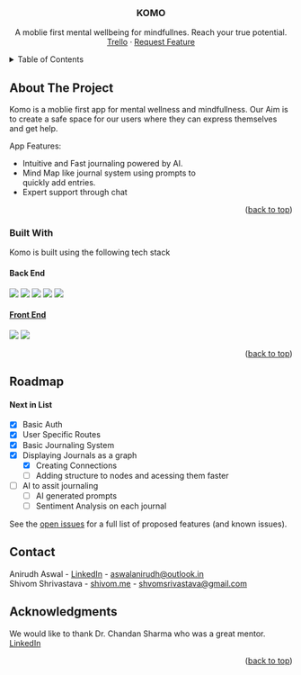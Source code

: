 <!-- Improved compatibility of back to top link: See: https://github.com/othneildrew/Best-README-Template/pull/73 -->
<a name="readme-top"></a>
<!--
*** Thanks for checking out the Best-README-Template. If you have a suggestion
*** that would make this better, please fork the repo and create a pull request
*** or simply open an issue with the tag "enhancement".
*** Don't forget to give the project a star!
*** Thanks again! Now go create something AMAZING! :D
-->



<!-- PROJECT SHIELDS -->
<!--
*** I'm using markdown "reference style" links for readability.
*** Reference links are enclosed in brackets [ ] instead of parentheses ( ).
*** See the bottom of this document for the declaration of the reference variables
*** for contributors-url, forks-url, etc. This is an optional, concise syntax you may use.
*** https://www.markdownguide.org/basic-syntax/#reference-style-links
-->
<!-- [![Contributors][contributors-shield]][contributors-url]
[![Forks][forks-shield]][forks-url]
[![Stargazers][stars-shield]][stars-url]
[![Issues][issues-shield]][issues-url]
[![MIT License][license-shield]][license-url]
[![LinkedIn][linkedin-shield]][linkedin-url] -->



<!-- PROJECT LOGO -->
<br />
<div align="center">
  <!-- <a href="https://github.com/othneildrew/Best-README-Template">
    <img src="images/logo.png" alt="Logo" width="80" height="80">
  </a> -->

  <h3 align="center">KOMO</h3>

  <p align="center">
    A moblie first mental wellbeing for mindfullnes. Reach your true potential.
    <br />
    <!-- <a href="https://github.com/othneildrew/Best-README-Template"><strong>Explore the docs »</strong></a> -->
    <a href="">Trello</a>
    ·
    <a href="https://github.com/othneildrew/Best-README-Template/issues">Request Feature</a>
  </p>
</div>



<!-- TABLE OF CONTENTS -->
<details>
  <summary>Table of Contents</summary>
  <ol>
    <li>
      <a href="#about-the-project">About The Project</a>
      <ul>
        <li><a href="#built-with">Built With</a></li>
      </ul>
    </li>
    <li><a href="#roadmap">Roadmap</a></li>
    <li><a href="#contact">Contact</a></li>
    <li><a href="#acknowledgments">Acknowledgments</a></li>
  </ol>
</details>



<!-- ABOUT THE PROJECT -->
## About The Project

<!-- [![Product Name Screen Shot][product-screenshot]](https://example.com) -->

Komo is a moblie first app for mental wellness and mindfullness. Our Aim is to create a safe space for our users where they can express themselves and get help.

App Features:
* Intuitive and Fast journaling powered by AI.
* Mind Map like journal system using prompts to  
quickly add entries.
* Expert support through chat


<p align="right">(<a href="#readme-top">back to top</a>)</p>



### Built With

Komo is built using the following tech stack <br>
#### Back End
<img src = "https://img.shields.io/badge/Digital_Ocean-0080FF?style=for-the-badge&logo=DigitalOcean&logoColor=white" />
<img src = "https://img.shields.io/badge/PostgreSQL-316192?style=for-the-badge&logo=postgresql&logoColor=white" />
<img src = "https://img.shields.io/badge/fastapi-109989?style=for-the-badge&logo=FASTAPI&logoColor=whit" />
<img src = "https://img.shields.io/badge/Python-FFD43B?style=for-the-badge&logo=python&logoColor=blue" />
<img src = "https://img.shields.io/badge/Docker-2CA5E0?style=for-the-badge&logo=docker&logoColor=white"/>


#### <a href="https://github.com/komo-mindfull/komo">Front End</a><br>
<img src="https://img.shields.io/badge/React-20232A?style=for-the-badge&logo=react&logoColor=61DAFB" />
<img src="https://img.shields.io/badge/TypeScript-007ACC?style=for-the-badge&logo=typescript&logoColor=white" />

<p align="right">(<a href="#readme-top">back to top</a>)</p>


<!-- ROADMAP -->
## Roadmap
#### Next in List
- [x] Basic Auth
- [x] User Specific Routes
- [x] Basic Journaling System
- [x] Displaying Journals as a graph
    - [x] Creating Connections
    - [ ] Adding structure to nodes and acessing them faster
- [ ] AI to assit journaling
    - [ ] AI generated prompts
    - [ ] Sentiment Analysis on each journal

See the [open issues](https://github.com/komo-mindfull/komo-backend/issues) for a full list of proposed features (and known issues).




<!-- CONTACT -->
## Contact

Anirudh Aswal - [LinkedIn](https://in.linkedin.com/in/anirudhaswal) - aswalanirudh@outlook.in<br>
Shivom Shrivastava - [shivom.me](https://shivom.me/) - shvomsrivastava@gmail.com

<!-- Project Link: [https://github.com/your_username/repo_name](https://github.com/your_username/repo_name) -->

<!-- <p align="right">(<a href="#readme-top">back to top</a>)</p> -->



<!-- ACKNOWLEDGMENTS -->
## Acknowledgments

We would like to thank Dr. Chandan Sharma who was a great mentor. 
[LinkedIn](https://www.linkedin.com/in/chandan-sharma-459b5165/)

<p align="right">(<a href="#readme-top">back to top</a>)</p>



